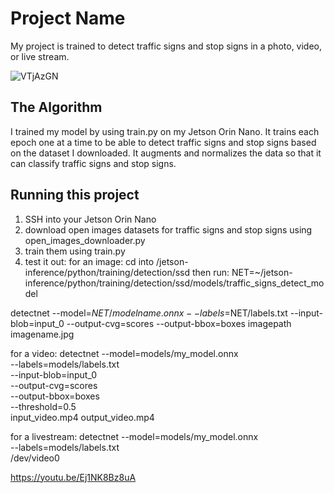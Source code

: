 # Project Name

My project is trained to detect traffic signs and stop signs in a photo, video, or live stream. 

![VTjAzGN](https://github.com/user-attachments/assets/f04c6f8c-5bbd-47e3-8869-a5f2062fe391)

## The Algorithm

I trained my model by using train.py on my Jetson Orin Nano. It trains each epoch one at a time to be able to detect traffic signs and stop signs based on the dataset I downloaded. It augments and normalizes the data so that it can classify traffic signs and stop signs.

## Running this project

1. SSH into your Jetson Orin Nano
2. download open images datasets for traffic signs and stop signs using open_images_downloader.py
3. train them using train.py
4. test it out:
for an image:
cd into /jetson-inference/python/training/detection/ssd
then run:
NET=~/jetson-inference/python/training/detection/ssd/models/traffic_signs_detect_model

detectnet   --model=$NET/modelname.onnx   --labels=$NET/labels.txt   --input-blob=input_0   --output-cvg=scores   --output-bbox=boxes imagepath imagename.jpg

for a video:
detectnet --model=models/my_model.onnx \
          --labels=models/labels.txt \
          --input-blob=input_0 \
          --output-cvg=scores \
          --output-bbox=boxes \
          --threshold=0.5 \
          input_video.mp4 output_video.mp4

for a livestream:
detectnet --model=models/my_model.onnx \
          --labels=models/labels.txt \
          /dev/video0

https://youtu.be/Ej1NK8Bz8uA
